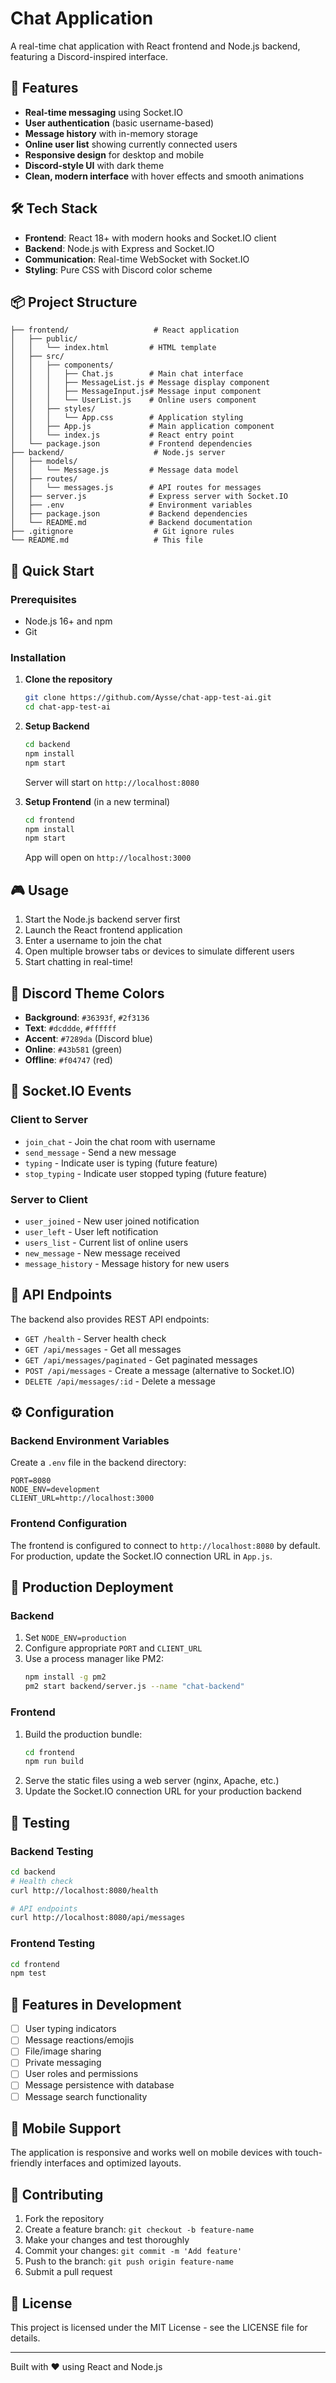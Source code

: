 # Chat Application

A real-time chat application with React frontend and Node.js backend, featuring a Discord-inspired interface.

## 🚀 Features

- **Real-time messaging** using Socket.IO
- **User authentication** (basic username-based)
- **Message history** with in-memory storage
- **Online user list** showing currently connected users
- **Responsive design** for desktop and mobile
- **Discord-style UI** with dark theme
- **Clean, modern interface** with hover effects and smooth animations

## 🛠️ Tech Stack

- **Frontend**: React 18+ with modern hooks and Socket.IO client
- **Backend**: Node.js with Express and Socket.IO
- **Communication**: Real-time WebSocket with Socket.IO
- **Styling**: Pure CSS with Discord color scheme

## 📦 Project Structure

```
├── frontend/                   # React application
│   ├── public/
│   │   └── index.html         # HTML template
│   ├── src/
│   │   ├── components/
│   │   │   ├── Chat.js        # Main chat interface
│   │   │   ├── MessageList.js # Message display component
│   │   │   ├── MessageInput.js# Message input component
│   │   │   └── UserList.js    # Online users component
│   │   ├── styles/
│   │   │   └── App.css        # Application styling
│   │   ├── App.js             # Main application component
│   │   └── index.js           # React entry point
│   └── package.json           # Frontend dependencies
├── backend/                    # Node.js server
│   ├── models/
│   │   └── Message.js         # Message data model
│   ├── routes/
│   │   └── messages.js        # API routes for messages
│   ├── server.js              # Express server with Socket.IO
│   ├── .env                   # Environment variables
│   ├── package.json           # Backend dependencies
│   └── README.md              # Backend documentation
├── .gitignore                  # Git ignore rules
└── README.md                   # This file
```

## 🚀 Quick Start

### Prerequisites

- Node.js 16+ and npm
- Git

### Installation

1. **Clone the repository**
   ```bash
   git clone https://github.com/Aysse/chat-app-test-ai.git
   cd chat-app-test-ai
   ```

2. **Setup Backend**
   ```bash
   cd backend
   npm install
   npm start
   ```
   Server will start on `http://localhost:8080`

3. **Setup Frontend** (in a new terminal)
   ```bash
   cd frontend
   npm install
   npm start
   ```
   App will open on `http://localhost:3000`

## 🎮 Usage

1. Start the Node.js backend server first
2. Launch the React frontend application
3. Enter a username to join the chat
4. Open multiple browser tabs or devices to simulate different users
5. Start chatting in real-time!

## 🎨 Discord Theme Colors

- **Background**: `#36393f`, `#2f3136`
- **Text**: `#dcddde`, `#ffffff`
- **Accent**: `#7289da` (Discord blue)
- **Online**: `#43b581` (green)
- **Offline**: `#f04747` (red)

## 📡 Socket.IO Events

### Client to Server
- `join_chat` - Join the chat room with username
- `send_message` - Send a new message
- `typing` - Indicate user is typing (future feature)
- `stop_typing` - Indicate user stopped typing (future feature)

### Server to Client
- `user_joined` - New user joined notification
- `user_left` - User left notification
- `users_list` - Current list of online users
- `new_message` - New message received
- `message_history` - Message history for new users

## 🔧 API Endpoints

The backend also provides REST API endpoints:

- `GET /health` - Server health check
- `GET /api/messages` - Get all messages
- `GET /api/messages/paginated` - Get paginated messages
- `POST /api/messages` - Create a message (alternative to Socket.IO)
- `DELETE /api/messages/:id` - Delete a message

## ⚙️ Configuration

### Backend Environment Variables

Create a `.env` file in the backend directory:

```env
PORT=8080
NODE_ENV=development
CLIENT_URL=http://localhost:3000
```

### Frontend Configuration

The frontend is configured to connect to `http://localhost:8080` by default. For production, update the Socket.IO connection URL in `App.js`.

## 🚀 Production Deployment

### Backend
1. Set `NODE_ENV=production`
2. Configure appropriate `PORT` and `CLIENT_URL`
3. Use a process manager like PM2:
   ```bash
   npm install -g pm2
   pm2 start backend/server.js --name "chat-backend"
   ```

### Frontend
1. Build the production bundle:
   ```bash
   cd frontend
   npm run build
   ```
2. Serve the static files using a web server (nginx, Apache, etc.)
3. Update the Socket.IO connection URL for your production backend

## 🧪 Testing

### Backend Testing
```bash
cd backend
# Health check
curl http://localhost:8080/health

# API endpoints
curl http://localhost:8080/api/messages
```

### Frontend Testing
```bash
cd frontend
npm test
```

## 🔄 Features in Development

- [ ] User typing indicators
- [ ] Message reactions/emojis
- [ ] File/image sharing
- [ ] Private messaging
- [ ] User roles and permissions
- [ ] Message persistence with database
- [ ] Message search functionality

## 📱 Mobile Support

The application is responsive and works well on mobile devices with touch-friendly interfaces and optimized layouts.

## 🤝 Contributing

1. Fork the repository
2. Create a feature branch: `git checkout -b feature-name`
3. Make your changes and test thoroughly
4. Commit your changes: `git commit -m 'Add feature'`
5. Push to the branch: `git push origin feature-name`
6. Submit a pull request

## 📄 License

This project is licensed under the MIT License - see the LICENSE file for details.

---

Built with ❤️ using React and Node.js